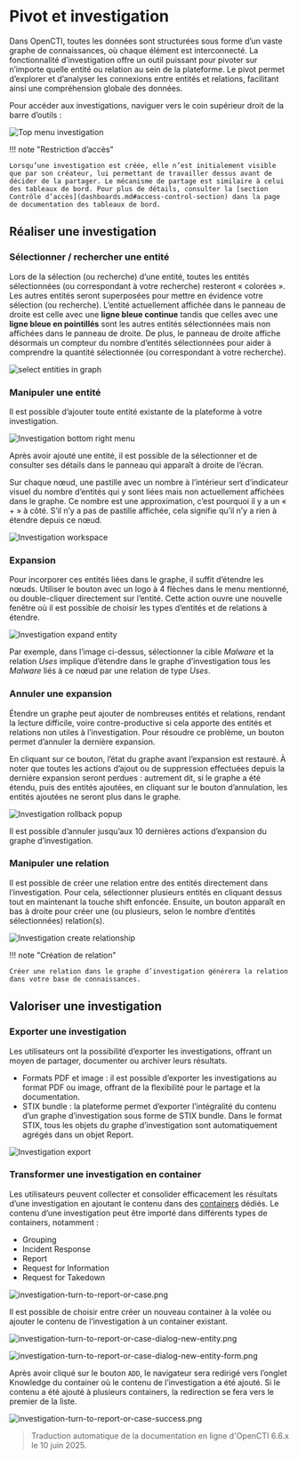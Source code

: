 # Pivot et investigation

Dans OpenCTI, toutes les données sont structurées sous forme d’un vaste graphe de connaissances, où chaque élément est interconnecté. La fonctionnalité d’investigation offre un outil puissant pour pivoter sur n’importe quelle entité ou relation au sein de la plateforme. Le pivot permet d’explorer et d’analyser les connexions entre entités et relations, facilitant ainsi une compréhension globale des données.

Pour accéder aux investigations, naviguer vers le coin supérieur droit de la barre d’outils :

![Top menu investigation](assets/top-menu-investigation.png)

!!! note "Restriction d’accès"

    Lorsqu’une investigation est créée, elle n’est initialement visible que par son créateur, lui permettant de travailler dessus avant de décider de la partager. Le mécanisme de partage est similaire à celui des tableaux de bord. Pour plus de détails, consulter la [section Contrôle d’accès](dashboards.md#access-control-section) dans la page de documentation des tableaux de bord.


## Réaliser une investigation

### Sélectionner / rechercher une entité
Lors de la sélection (ou recherche) d’une entité, toutes les entités sélectionnées (ou correspondant à votre recherche) resteront « colorées ». Les autres entités seront superposées pour mettre en évidence votre sélection (ou recherche).
L’entité actuellement affichée dans le panneau de droite est celle avec une **ligne bleue continue** tandis que celles avec une **ligne bleue en pointillés** sont les autres entités sélectionnées mais non affichées dans le panneau de droite.
De plus, le panneau de droite affiche désormais un compteur du nombre d’entités sélectionnées pour aider à comprendre la quantité sélectionnée (ou correspondant à votre recherche).

![select entities in graph](assets/Select-entities-in-graph.png)


### Manipuler une entité

Il est possible d’ajouter toute entité existante de la plateforme à votre investigation.

![Investigation bottom right menu](assets/investigation-bottom-right-menu.png)

Après avoir ajouté une entité, il est possible de la sélectionner et de consulter ses détails dans le panneau qui apparaît à droite de l’écran.

Sur chaque nœud, une pastille avec un nombre à l’intérieur sert d’indicateur visuel du nombre d’entités qui y sont liées mais non actuellement affichées dans le graphe. Ce nombre est une approximation, c’est pourquoi il y a un « + » à côté. S’il n’y a pas de pastille affichée, cela signifie qu’il n’y a rien à étendre depuis ce nœud.

![Investigation workspace](assets/investigation-workspace.png)

### Expansion
Pour incorporer ces entités liées dans le graphe, il suffit d’étendre les nœuds. Utiliser le bouton avec un logo à 4 flèches dans le menu mentionné, ou double-cliquer directement sur l’entité. Cette action ouvre une nouvelle fenêtre où il est possible de choisir les types d’entités et de relations à étendre.

![Investigation expand entity](assets/investigation-expand-entity.png)

Par exemple, dans l’image ci-dessus, sélectionner la cible _Malware_ et la relation _Uses_ implique d’étendre dans le graphe d’investigation tous les _Malware_ liés à ce nœud par une relation de type _Uses_.

### Annuler une expansion

Étendre un graphe peut ajouter de nombreuses entités et relations, rendant la lecture difficile, voire contre-productive si cela apporte des entités et relations non utiles à l’investigation.
Pour résoudre ce problème, un bouton permet d’annuler la dernière expansion.

En cliquant sur ce bouton, l’état du graphe avant l’expansion est restauré. À noter que toutes les actions d’ajout ou de suppression effectuées depuis la dernière expansion seront perdues : autrement dit, si le graphe a été étendu, puis des entités ajoutées, en cliquant sur le bouton d’annulation, les entités ajoutées ne seront plus dans le graphe.

![Investigation rollback popup](assets/investigation-rollback-popup.png)

Il est possible d’annuler jusqu’aux 10 dernières actions d’expansion du graphe d’investigation.

### Manipuler une relation

Il est possible de créer une relation entre des entités directement dans l’investigation. Pour cela, sélectionner plusieurs entités en cliquant dessus tout en maintenant la touche shift enfoncée. Ensuite, un bouton apparaît en bas à droite pour créer une (ou plusieurs, selon le nombre d’entités sélectionnées) relation(s).

![Investigation create relationship](assets/investigation-create-relationship.png)

!!! note "Création de relation"

    Créer une relation dans le graphe d’investigation générera la relation dans votre base de connaissances.


## Valoriser une investigation


### Exporter une investigation

Les utilisateurs ont la possibilité d’exporter les investigations, offrant un moyen de partager, documenter ou archiver leurs résultats.

- Formats PDF et image : il est possible d’exporter les investigations au format PDF ou image, offrant de la flexibilité pour le partage et la documentation.
- STIX bundle : la plateforme permet d’exporter l’intégralité du contenu d’un graphe d’investigation sous forme de STIX bundle. Dans le format STIX, tous les objets du graphe d’investigation sont automatiquement agrégés dans un objet Report.

![Investigation export](assets/investigation-export.png)


### Transformer une investigation en container

Les utilisateurs peuvent collecter et consolider efficacement les résultats d’une investigation en ajoutant le contenu dans des [containers](containers.md) dédiés. Le contenu d’une investigation peut être importé dans différents types de containers, notamment :

- Grouping
- Incident Response
- Report
- Request for Information
- Request for Takedown

![investigation-turn-to-report-or-case.png](assets/investigation-turn-to-report-or-case.png)

Il est possible de choisir entre créer un nouveau container à la volée ou ajouter le contenu de l’investigation à un container existant.

![investigation-turn-to-report-or-case-dialog-new-entity.png](assets/investigation-turn-to-report-or-case-dialog-new-entity.png)

![investigation-turn-to-report-or-case-dialog-new-entity-form.png](assets/investigation-turn-to-report-or-case-dialog-new-entity-form.png)

Après avoir cliqué sur le bouton `ADD`, le navigateur sera redirigé vers l’onglet Knowledge du container où le contenu de l’investigation a été ajouté. Si le contenu a été ajouté à plusieurs containers, la redirection se fera vers le premier de la liste.

![investigation-turn-to-report-or-case-success.png](assets/investigation-turn-to-report-or-case-success.png)


> Traduction automatique de la documentation en ligne d'OpenCTI 6.6.x le 10 juin 2025.